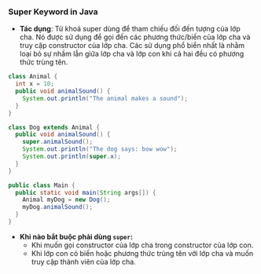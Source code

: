 ### Super Keyword in Java

- **Tác dụng**: Từ khoá super dùng để tham chiếu đối đến tượng của lớp cha. Nó được sử dụng để gọi đến các phương thức/biến của lớp cha và truy cập constructor của lớp cha. Các sử dụng phổ biển nhất là nhằm loại bỏ sự nhầm lẫn giữa lớp cha và lớp con khi cả hai đều có phương thức trùng tên.

```java
class Animal {
  int x = 10;
  public void animalSound() {
    System.out.println("The animal makes a sound");
  }
}

class Dog extends Animal {
  public void animalSound() {
    super.animalSound();
    System.out.println("The dog says: bow wow");
    System.out.println(super.x);
  }
}

public class Main {
  public static void main(String args[]) {
    Animal myDog = new Dog();
    myDog.animalSound();
  }
}
```

- **Khi nào bắt buộc phải dùng `super`:**
  - Khi muốn gọi constructor của lớp cha trong constructor của lớp con.
  - Khi lớp con có biến hoặc phương thức trùng tên với lớp cha và muốn truy cập thành viên của lớp cha.
